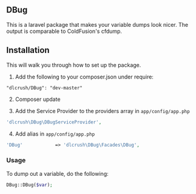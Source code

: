 ## DBug

This is a laravel package that makes your variable dumps look nicer. The output is comparable to ColdFusion's cfdump.

## Installation

This will walk you through how to set up the package.

1) Add the following to your composer.json under require:

`"dlcrush/DBug": "dev-master"`

2) Composer update

3) Add the Service Provider to the providers array in `app/config/app.php`

```php
'dlcrush\DBug\DBugServiceProvider',
```

4) Add alias in `app/config/app.php`

```php
'DBug'			  => 'dlcrush\DBug\Facades\DBug',
```

### Usage

To dump out a variable, do the following:

```php
DBug::DBug($var);
```
